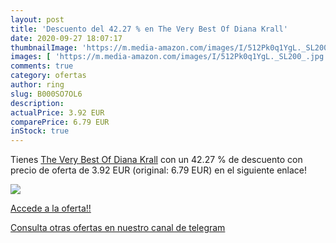 ```yaml
---
layout: post
title: 'Descuento del 42.27 % en The Very Best Of Diana Krall'
date: 2020-09-27 18:07:17
thumbnailImage: 'https://m.media-amazon.com/images/I/512Pk0q1YgL._SL200_.jpg'
images: [ 'https://m.media-amazon.com/images/I/512Pk0q1YgL._SL200_.jpg' ]
comments: true
category: ofertas
author: ring
slug: B000SO7OL6
description:
actualPrice: 3.92 EUR
comparePrice: 6.79 EUR
inStock: true
---
```


Tienes [The Very Best Of Diana Krall](https://www.amazon.com/dp/B000SO7OL6/?tag=redken08-20) con un 42.27 % de descuento con precio de oferta de 3.92 EUR (original: 6.79 EUR) en el siguiente enlace!

[![](https://m.media-amazon.com/images/I/512Pk0q1YgL._SL200_.jpg)](https://www.amazon.com/dp/B000SO7OL6/?tag=redken08-20)

[Accede a la oferta!!](https://www.amazon.com/dp/B000SO7OL6/?tag=redken08-20)

[Consulta otras ofertas en nuestro canal de telegram](https://t.me/s/ofertas25)
